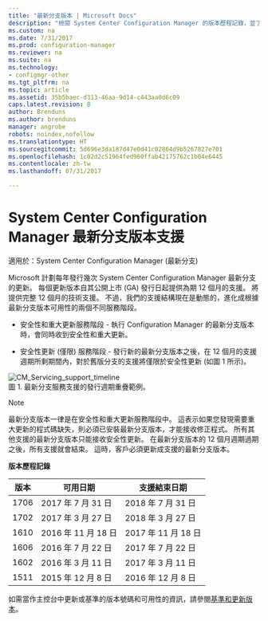 ```yaml
---
title: "最新分支版本 | Microsoft Docs"
description: "檢閱 System Center Configuration Manager 的版本歷程記錄，並了解所提供服務的階段。"
ms.custom: na
ms.date: 7/31/2017
ms.prod: configuration-manager
ms.reviewer: na
ms.suite: na
ms.technology:
- configmgr-other
ms.tgt_pltfrm: na
ms.topic: article
ms.assetid: 35b5baec-d313-46aa-9d14-c443aa0d6c09
caps.latest.revision: 8
author: Brenduns
ms.author: brenduns
manager: angrobe
robots: noindex,nofollow
ms.translationtype: HT
ms.sourcegitcommit: 5d696e3da187d47e0d41c02864d9b5267827e701
ms.openlocfilehash: 1c02d2c51964fed960ffab42175762c1b04e6445
ms.contentlocale: zh-tw
ms.lasthandoff: 07/31/2017

---
```

# <a name="support-for-system-center-configuration-manager-current-branch-versions"></a>System Center Configuration Manager 最新分支版本支援

適用於：System Center Configuration Manager (最新分支)

Microsoft 計劃每年發行幾次 System Center Configuration Manager 最新分支的更新。 每個更新版本自其公開上市 (GA) 發行日起提供為期 12 個月的支援。 將提供完整 12 個月的技術支援。 不過，我們的支援結構現在是動態的，進化成根據最新分支版本可用性的兩個不同服務階段。  

-   安全性和重大更新服務階段 - 執行 Configuration Manager 的最新分支版本時，會同時收到安全性和重大更新。  

-   安全性更新 (僅限) 服務階段 - 發行新的最新分支版本之後，在 12 個月的支援週期所剩期間內，對於舊版分支的支援將僅限於安全性更新 (如圖 1 所示)。  

 ![CM&#95;Servicing&#95;support&#95;timeline](../../../core/servers/manage/media/CM_Servicing_support_timeline.png "CM_Servicing_support_timeline")  
圖 1. 最新分支服務支援的發行週期重疊範例。

> [!NOTE]  
>  最新分支版本一律是在安全性和重大更新服務階段中。 這表示如果您發現需要重大更新的程式碼缺失，則必須已安裝最新分支版本，才能接收修正程式。 所有其他支援的最新分支版本只能接收安全性更新。 在最新分支版本的 12 個月週期過期之後，所有支援就會結束。 這時，客戶必須更新成支援的最新分支版本。  

 **版本歷程記錄**  

|版本|可用日期|支援結束日期|  
|-------------|-----------------------|----------------------|  
|1706|2017 年 7 月 31 日|2018 年 7 月 31 日|
|1702|2017 年 3 月 27 日|2018 年 3 月 27 日|
|1610|2016 年 11 月 18 日|2017 年 11 月 18 日|
|1606|2016 年 7 月 22 日| 2017 年 7 月 22 日|
|1602|2016 年 3 月 11 日|2017 年 3 月 11 日|
|1511|2015 年 12 月 8 日|2016 年 12 月 8 日|  




如需當作主控台中更新或基準的版本號碼和可用性的資訊，請參閱[基準和更新版本](/sccm/core/servers/manage/updates#a-namebkmkbaselinesa-baseline-and-update-versions)。

